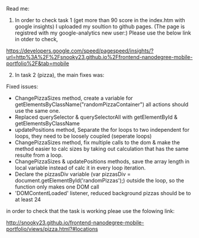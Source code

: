 Read me: 

1. In order to check task 1 (get more than 90 score in the index.htm with google insights) I uploaded my soultion to github pages. (The page is registred with my google-analytics new user:)
Please use the below link in otder to check,

https://developers.google.com/speed/pagespeed/insights/?url=http%3A%2F%2Fsnooky23.github.io%2Ffrontend-nanodegree-mobile-portfolio%2F&tab=mobile

2. In task 2 (pizza), the main fixes was:

Fixed issues:
- ChangePizzaSizes method, create a variable for getElementsByClassName("randomPizzaContainer") all actions should use the same one.
- Replaced querySelector & querySelectorAll with getElementById & getElementsByClassName
- updatePositions method, Separate the for loops to two independent for loops, they need to be loosely coupled (seperate loops)
- ChangePizzaSizes method, fix multiple calls to the dom & make the method easier to calc sizes by taking out calculation that has the same resulte from a loop.
- ChangePizzaSizes & updatePositions methods, save the array length in local variable instead of calc it in every loop iteration.
- Declare the pizzasDiv variable (var pizzasDiv = document.getElementById('randomPizzas');) outside the loop, so the function only makes one DOM call
-  'DOMContentLoaded' listener, reduced background pizzas should be to at least 24

in order to check that the task is working pleae use the folowing link:

http://snooky23.github.io/frontend-nanodegree-mobile-portfolio/views/pizza.html?#locations